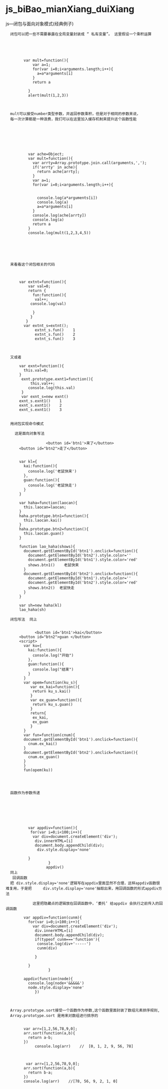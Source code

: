 # js_biBao_mianXiang_duiXiang
js—闭包与面向对象模式(经典例子)


      闭包可以把一些不需要暴露在全局变量封装成 “ 私有变量”。 这里假设一个乘积运算





            var mult=function(){
                var a=1;
                for(var i=0;i<arguments.length;i++){
                  a=a*arguments[i]
                }
                return a

              }     	
              alert(mult(1,2,3))



      mult可以接受number类型参数，并返回参数乘积，但是对于相同的参数来说，
      每一次计算都是一种浪费，我们可以在这里加入缓存机制来提升这个函数性能







              var ache=Object;
              var mult=function(){
                var arrty=Array.prototype.join.call(arguments,',');
                if('arrty' in ache){
                  return ache[arrty];
                }
                var a=1;
                for(var i=0;i<arguments.length;i++){


                  console.log(a*arguments[i])
                  console.log(a)
                  a=a*arguments[i]
                }
                console.log(ache[arrty])
                console.log(a)
                return a
              }
              console.log(mult(1,2,3,4,5))






      来看看这个闭包相关的代码



          var extnt=function(){
              var val=0;
              return {
                fun:function(){
                 val++;
               console.log(val)

                }
               }
             }
            var extnt_s=extnt();
                 extnt_s.fun()    1
                 extnt_s.fun()    2
                 extnt_s.fun()    3



      又或者

          var exnt=function(){
            this.val=0;
          }
           exnt.prototype.exnt1=function(){
               this.val++;
              console.log(this.val)
           }
           var exnt_s=new exnt()
          exnt_s.exnt1()    1
          exnt_s.exnt1()    2
          exnt_s.exnt1()    3


      用闭包实现命令模式

        这是面向对象写法 

                      <button id='btn1'>来了</button>
          <button id="btn2">走了</button>


          var kl={
            kai:function(){
              console.log('老鼠快来')
            },
            guan:function(){
              console.log('老鼠快走')
            }
          }

          var haha=function(laocan){
            this.laocan=laocan;
          }
          haha.prototype.btn1=function(){
            this.laocan.kai()
          }
          haha.prototype.btn2=function(){
            this.laocan.guan()
          }

          function lao_haha(shows){
            document.getElementById('btn1').onclick=function(){
              document.getElementById('btn2').style.color=''
              document.getElementById('btn1').style.color='red'
              shows.btn1()    老鼠快来
            }
            document.getElementById('btn2').onclick=function(){
              document.getElementById('btn1').style.color=''
              document.getElementById('btn2').style.color='red'
              shows.btn2()  老鼠快走
            }
          }

          var sh=new haha(kl)
          lao_haha(sh)

      闭包写法  同上


                 <button id='btn1'>kai</button>
          <button id="btn2">guan </button>
          <script>
            var ku={
              kai:function(){
                console.log("开始")
              },
              guan:function(){
                console.log("结束")
              }
            }
            var opem=function(ku_s){
               var ex_kai=function(){
                return ku_s.kai()
               }
               var ex_guan=function(){
                return ku_s.guan()
               }
               return{
                ex_kai,
                ex_guan
               }
            }
            var fun=function(cnum){
            document.getElementById('btn1').onclick=function(){
              cnum.ex_kai()
            }	
            document.getElementById('btn2').onclick=function(){
              cnum.ex_guan()
            }
            }
            fun(opem(ku)) 




      函数作为参数传递







              var appdiv=function(){
               for(var i=0;i<100;i++){
                var div=document.createElement('div');
                 div.innerHTML=[i]
                 document.body.appendChild(div);
                  div.style.display='none'	

              }
                       }
                      appdiv()
      同上			    
       回调函数
      把 div.style.display='none'逻辑写在appdiv里面显然不合理，这样appdiv函数很难复用，于是把     div.style.display='none'抽取出来，用回调函数的形式appdiv方法  	

                这里把隐藏点的逻辑放在回调函数中，‘委托’ 给appdiv 会执行之前传入的回调函数

            var appdiv=function(cunm){
              for(var i=0;i<100;i++){
                var div=document.createElement('div');
                 div.innerHTML=[i]
                 document.body.appendChild(div);
                 if(typeof cunm==='function'){
                  console.log(div+'-----')
                  cunm(div)

                 }

              }
                       }

            appdiv(function(node){
              console.log(node+'&&&&&')
              node.style.display='none'	
                 })



      Array.prototype.sort接受一个函数作为参数,这个函数里面封装了数组元素排序规则,
      Array.prototype.sort 是用来对数组进行排序的


            var arr=[1,2,56,78,9,0];
            arr.sort(function(a,b){
              return a-b;
            })
                 console.log(arr)    //  [0, 1, 2, 9, 56, 78]



             var arr=[1,2,56,78,9,0];
            arr.sort(function(a,b){
              return b-a;
            })
            console.log(arr)    //[78, 56, 9, 2, 1, 0]
























































